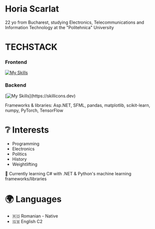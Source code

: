 # Horia Scarlat

22 yo from Bucharest, studying Electronics, Telecommunications and Information Technology at the "Politehnica" University

# TECHSTACK

### <strong>Frontend</strong>

[![My Skills](https://skillicons.dev/icons?i=js,css,html)](https://skillicons.dev) 
     
### <b>Backend</b>   
[![My Skills](https://skillicons.dev/icons?i=c,cs,cpp,)](https://skillicons.dev) 

   Frameworks & libraries: Asp.NET, SFML, pandas, matplotlib, scikit-learn, numpy, PyTorch, TensorFlow
    
# ❔ Interests

   - Programming
   - Electronics 
   - Politics
   - History
   - Weightlifting


🔰 Currently learning C# with .NET & Python's machine learning frameworks/libraries

# 🌍 Languages
   
   - 🇷🇴 Romanian - Native
   - 🇬🇧 English C2


<!---
boriabyte/boriabyte is a ✨ special ✨ repository because its `README.md` (this file) appears on your GitHub profile.
You can click the Preview link to take a look at your changes.
--->
